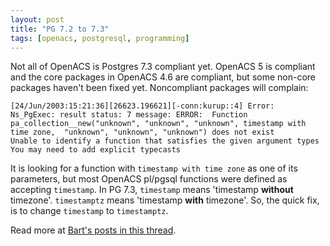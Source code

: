 ```yaml
---
layout: post
title: "PG 7.2 to 7.3"
tags: [openacs, postgresql, programming]
---
```


Not all of OpenACS is Postgres 7.3 compliant yet. OpenACS 5 is compliant and the core packages in OpenACS 4.6 are compliant, but some non-core packages haven't been fixed yet. Noncompliant packages will complain:  

    [24/Jun/2003:15:21:36][26623.196621][-conn:kurup::4] Error:  Ns_PgExec: result status: 7 message: ERROR:  Function  pa_collection__new("unknown", "unknown", "unknown", timestamp with time zone,  "unknown", "unknown", "unknown") does not exist
    Unable to identify a function that satisfies the given argument types
    You may need to add explicit typecasts

It is looking for a function with `timestamp with time zone` as one of its parameters, but most OpenACS pl/pgsql functions were defined as accepting `timestamp`. In PG 7.3, `timestamp` means 'timestamp __without__ timezone'. `timestamptz` means 'timestamp **with** timezone'. So, the quick fix, is to change `timestamp` to `timestamptz`.

Read more at [Bart's posts in this thread](http://openacs.org/forums/message-view?message_id=64527).
